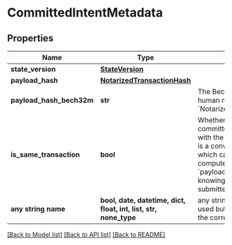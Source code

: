 # CommittedIntentMetadata


## Properties
Name | Type | Description | Notes
------------ | ------------- | ------------- | -------------
**state_version** | [**StateVersion**](StateVersion.md) |  | 
**payload_hash** | [**NotarizedTransactionHash**](NotarizedTransactionHash.md) |  | 
**payload_hash_bech32m** | **str** | The Bech32m-encoded human readable &#x60;NotarizedTransactionHash&#x60;. | 
**is_same_transaction** | **bool** | Whether the intent was committed in a transaction with the same payload. This is a convenience field, which can also be computed using &#x60;payload_hash&#x60; by a client knowing the payload of the submitted transaction.  | 
**any string name** | **bool, date, datetime, dict, float, int, list, str, none_type** | any string name can be used but the value must be the correct type | [optional]

[[Back to Model list]](../README.md#documentation-for-models) [[Back to API list]](../README.md#documentation-for-api-endpoints) [[Back to README]](../README.md)


